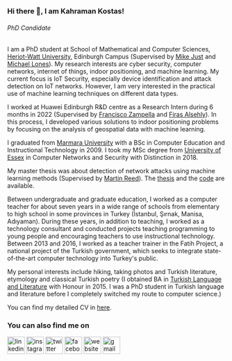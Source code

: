 ### Hi there 👋, I am Kahraman Kostas!
###### *PhD Candidate*

I am a PhD student at School of Mathematical and Computer Sciences, [Heriot-Watt University](https://www.hw.ac.uk/), Edinburgh Campus (Supervised by [Mike Just](https://researchportal.hw.ac.uk/en/persons/mike-just) and [Michael Lones](http://www.macs.hw.ac.uk/~ml355/)). My research interests are cyber security, computer networks, internet of things, indoor positioning, and machine learning. My current focus is IoT Security, especially device identification and attack detection on IoT networks. However, I am very interested in the practical use of machine learning techniques on different data types.

I worked at Huawei Edinburgh R&D centre as a Research Intern during 6 months in 2022 (Supervised by [Francisco Zampella](https://scholar.google.es/citations?user=IUyobs4AAAAJ&hl=en) and [Firas Alsehly](https://uk.linkedin.com/in/firas-alsehly-8169987b)). In this process, I developed various solutions to indoor positioning problems by focusing on the analysis of geospatial data with machine learning.



I graduated from [Marmara University](https://www.marmara.edu.tr/en) with a BSc in Computer Education and Instructional Technology in 2009. I took my MSc degree from [University of Essex](https://www.essex.ac.uk/)  in Computer Networks and Security with Distinction in 2018.

My master thesis was about detection of network attacks using machine learning methods (Supervised by [Martin Reed](https://www.essex.ac.uk/people/reedm58703/martin-reed)). The [thesis](https://www.researchgate.net/publication/328512658_Anomaly_Detection_in_Networks_Using_Machine_Learning) and the [code](https://github.com/kahramankostas/Anomaly-Detection-in-Networks-Using-Machine-Learning) are available.


Between undergraduate and graduate education, I worked as a computer teacher for about seven years in a wide range of schools from elementary to high school in some provinces in Turkey (İstanbul, Şırnak, Manisa, Adıyaman). During these years, in addition to teaching, I worked as a technology consultant and conducted projects teaching programming to young people and encouraging teachers to use instructional technology. Between 2013 and 2016, I worked as a teacher trainer in the Fatih Project, a national project of the Turkish government, which seeks to integrate state-of-the-art computer technology into Turkey's public.

My personal interests include hiking, taking photos and Turkish literature, etymology and classical Turkish poetry (I obtained BA in [Turkish Language and Literature](http://abp.anadolu.edu.tr/en/program/programProfili/1677/8) with Honour in 2015. I was a PhD student in Turkish language and literature before I completely switched my route to computer science.)



You can find my detailed CV in [here](https://kahramankostas.github.io/uploads/demo_resume.pdf).


### You can also find me on


[<img src='https://cdn.jsdelivr.net/npm/simple-icons@3.0.1/icons/linkedin.svg' alt='linkedin' height='40'>](https://www.linkedin.com/in/kkostas/)  [<img src='https://cdn.jsdelivr.net/npm/simple-icons@3.0.1/icons/instagram.svg' alt='instagram' height='40'>](https://www.instagram.com/kahramankostas/)  [<img src='https://cdn.jsdelivr.net/npm/simple-icons@3.0.1/icons/twitter.svg' alt='twitter' height='40'>](https://twitter.com/@kkostas) [<img src='https://cdn.jsdelivr.net/npm/simple-icons@3.0.1/icons/facebook.svg' alt='facebook' height='40'>](https://www.facebook.com/kahramankostas) [<img src='https://cdn.jsdelivr.net/npm/simple-icons@3.0.1/icons/icloud.svg' alt='website' height='40'>](https://kahramankostas.github.io/) [<img src='https://cdn.jsdelivr.net/npm/simple-icons@3.0.1/icons/gmail.svg' alt='gmail' height='40'>](mailto:kahramankostas@gmail.com)
